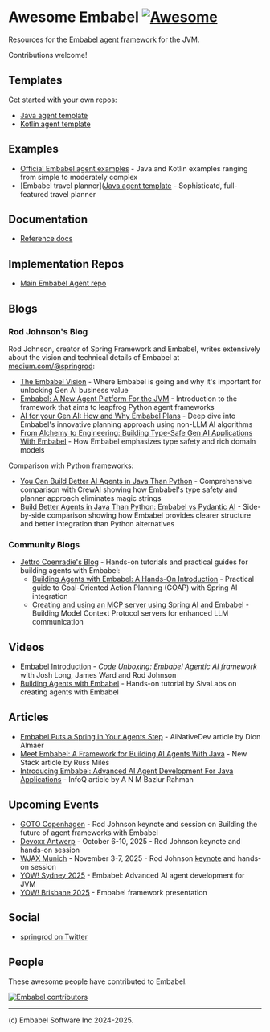 # Awesome Embabel [![Awesome](https://awesome.re/badge.svg)](https://awesome.re)

Resources for the [Embabel agent framework](https://github.com/embabel/embabel-agent) for the JVM.

Contributions welcome!

## Templates
Get started with your own repos:

- [Java agent template](https://github.com/embabel/java-agent-template)
- [Kotlin agent template](https://github.com/embabel/kotlin-agent-template)

## Examples

- [Official Embabel agent examples](https://github.com/embabel/embabel-agent-examples) - Java and Kotlin examples ranging from simple to moderately complex
- [Embabel travel planner]([Java agent template](https://github.com/embabel/tripper) - Sophisticatd, full-featured travel planner


## Documentation

- [Reference docs](https://docs.embabel.com/embabel-agent/guide/0.1.3-SNAPSHOT/index.html)

## Implementation Repos

- [Main Embabel Agent repo](https://github.com/embabel/embabel-agent)

## Blogs

### Rod Johnson's Blog
Rod Johnson, creator of Spring Framework and Embabel, writes extensively about the vision and technical details of Embabel at [medium.com/@springrod](https://medium.com/@springrod):

- [The Embabel Vision](https://medium.com/@springrod/the-embabel-vision-967654f13793) - Where Embabel is going and why it's important for unlocking Gen AI business value
- [Embabel: A New Agent Platform For the JVM](https://medium.com/@springrod/embabel-a-new-agent-platform-for-the-jvm-1c83402e0014) - Introduction to the framework that aims to leapfrog Python agent frameworks
- [AI for your Gen AI: How and Why Embabel Plans](https://medium.com/@springrod/ai-for-your-gen-ai-how-and-why-embabel-plans-3930244218f6) - Deep dive into Embabel's innovative planning approach using non-LLM AI algorithms
- [From Alchemy to Engineering: Building Type-Safe Gen AI Applications With Embabel](https://medium.com/@springrod/from-alchemy-to-engineering-building-type-safe-gen-ai-applications-with-embabel-c3d89b7c989f) - How Embabel emphasizes type safety and rich domain models

Comparison with Python frameworks:
- [You Can Build Better AI Agents in Java Than Python](https://medium.com/@springrod/you-can-build-better-ai-agents-in-java-than-python-868eaf008493) - Comprehensive comparison with CrewAI showing how Embabel's type safety and planner approach eliminates magic strings
- [Build Better Agents in Java Than Python: Embabel vs Pydantic AI](https://medium.com/@springrod/build-better-agents-in-java-than-python-embabel-vs-pydantic-ai-ab373c149108) - Side-by-side comparison showing how Embabel provides clearer structure and better integration than Python alternatives

### Community Blogs
- [Jettro Coenradie's Blog](https://jettro.dev/) - Hands-on tutorials and practical guides for building agents with Embabel:
  - [Building Agents with Embabel: A Hands-On Introduction](https://jettro.dev/building-agents-with-embabel-a-hands-on-introduction-4f96d2edeac0) - Practical guide to Goal-Oriented Action Planning (GOAP) with Spring AI integration
  - [Creating and using an MCP server using Spring AI and Embabel](https://jettro.dev/creating-and-using-an-mcp-server-using-spring-ai-and-embabel-09637fb0c733) - Building Model Context Protocol servers for enhanced LLM communication

## Videos

- [Embabel Introduction](https://www.youtube.com/watch?v=FfxmAR6AGrI) - *Code Unboxing: Embabel Agentic AI framework* with Josh Long, James Ward and Rod Johnson
- [Building Agents with Embabel](https://www.youtube.com/watch?v=lqQ_NL4y5Qg&t=7s&ab_channel=SivaLabs) - Hands-on tutorial by SivaLabs on creating agents with Embabel

## Articles

- [Embabel Puts a Spring in Your Agents Step](https://ainativedev.io/news/embabel-just-got-released) - AiNativeDev article by Dion Almaer
- [Meet Embabel: A Framework for Building AI Agents With Java](https://thenewstack.io/meet-embabel-a-framework-for-building-ai-agents-with-java/) - New Stack article by Russ Miles
- [Introducing Embabel: Advanced AI Agent Development For Java Applications](https://www.infoq.com/news/2025/06/introducing-embabel-ai-agent/) - InfoQ article by A N M Bazlur Rahman

## Upcoming Events

- [GOTO Copenhagen](https://gotocph.com/2025) - Rod Johnson keynote and session on Building the future of agent frameworks with Embabel
- [Devoxx Antwerp](https://devoxx.be/) - October 6-10, 2025 - Rod Johnson keynote and hands-on session
-  [WJAX Munich](https://jax.de/munich/program-munich/) - November 3-7, 2025 - Rod Johnson [keynote](https://jax.de/serverside-enterprise-java/ai-agents-and-future-of-java/) and hands-on session
- [YOW! Sydney 2025](https://yowcon.com/sydney-2025/speakers/3923/rod-johnson) - Embabel: Advanced AI agent development for JVM
- [YOW! Brisbane 2025](https://yowcon.com/brisbane-2025/speakers/3924/rod-johnson) - Embabel framework presentation

## Social

- [springrod on Twitter](https://twitter.com/springrod)

## People

These awesome people have contributed to Embabel.

[![Embabel contributors](https://contrib.rocks/image?repo=embabel/embabel-agent)](https://github.com/embabel/embabel-agent/graphs/contributors)



--------------------
(c) Embabel Software Inc 2024-2025.







